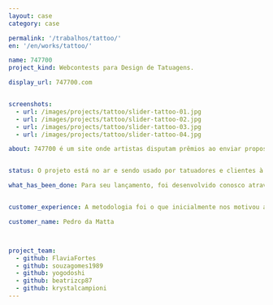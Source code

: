 ```yaml
---
layout: case
category: case

permalink: '/trabalhos/tattoo/'
en: '/en/works/tattoo/'

name: 747700
project_kind: Webcontests para Design de Tatuagens.

display_url: 747700.com


screenshots:
  - url: /images/projects/tattoo/slider-tattoo-01.jpg
  - url: /images/projects/tattoo/slider-tattoo-02.jpg
  - url: /images/projects/tattoo/slider-tattoo-03.jpg
  - url: /images/projects/tattoo/slider-tattoo-04.jpg

about: 747700 é um site onde artistas disputam prêmios ao enviar propostas de desenhos para tatuagens. O cliente publica um concurso, interage com artistas e, ao final do processo, escolhe o vencedor e faz o download do desenho para levar ao tatuador de sua preferência.


status: O projeto está no ar e sendo usado por tatuadores e clientes à procura de arte para suas tatuagens.

what_has_been_done: Para seu lançamento, foi desenvolvido conosco através do serviço HE:labs MVP, e recebeu pacote de melhorias pelo serviço Help. É mais um exemplo de alguém que lançou uma ideia conosco e contratou nossos serviços posteriormente.


customer_experience: A metodologia foi o que inicialmente nos motivou a desenvolver nosso MVP com a Helabs. Logo vimos que esse seria apenas um dos diferenciais desta empresa cuja equipe veste a camisa e se torna cabeça pensante no projeto.

customer_name: Pedro da Matta



project_team:
  - github: FlaviaFortes
  - github: souzagomes1989
  - github: yogodoshi
  - github: beatrizcp87
  - github: krystalcampioni
---
```

